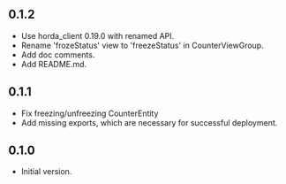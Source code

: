 ## 0.1.2

- Use horda_client 0.19.0 with renamed API.
- Rename 'frozeStatus' view to 'freezeStatus' in CounterViewGroup.
- Add doc comments.
- Add README.md.

## 0.1.1

- Fix freezing/unfreezing CounterEntity
- Add missing exports, which are necessary for successful deployment.

## 0.1.0

- Initial version.
